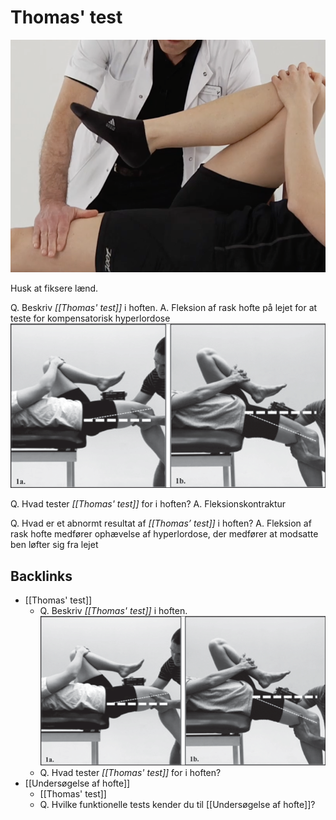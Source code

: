 # Thomas' test
![](BearImages/81888B9D-9BAE-4012-A444-15EF8819FB4A-731-000012A317B36C5C/F1486B35-7566-4CD6-9F5D-3B428608E16C.png)

Husk at fiksere lænd.

Q. Beskriv *[[Thomas' test]]* i hoften.
A. Fleksion af rask hofte på lejet for at teste for kompensatorisk hyperlordose
![](BearImages/16F965EA-5DD2-458E-9B74-BB8B8C57AD1D-85278-000065DC9C6967DC/Modifi-ed-Thomas-Test-assessment-of-hip-extension-ROM-to-assess-hip-fl-exor-muscle.png)

Q. Hvad tester *[[Thomas' test]]* for i hoften?
A. Fleksionskontraktur

Q. Hvad er et abnormt resultat af *[[Thomas’ test]]* i hoften?
A. Fleksion af rask hofte medfører ophævelse af hyperlordose, der medfører at modsatte ben løfter sig fra lejet

## Backlinks
* [[Thomas' test]]
	* Q. Beskriv *[[Thomas' test]]* i hoften.
![](BearImages/16F965EA-5DD2-458E-9B74-BB8B8C57AD1D-85278-000065DC9C6967DC/Modifi-ed-Thomas-Test-assessment-of-hip-extension-ROM-to-assess-hip-fl-exor-muscle.png)
	* Q. Hvad tester *[[Thomas' test]]* for i hoften?
* [[Undersøgelse af hofte]]
	* [[Thomas' test]]
	* Q. Hvilke funktionelle tests kender du til [[Undersøgelse af hofte]]?

<!-- {BearID:00EB4ED2-19F0-4EDA-9DBA-7D1D08A500A1-17080-000033E64C42A201} -->
